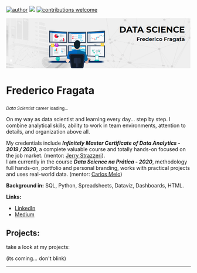 [![author](https://img.shields.io/badge/author-fredtaranto-red.svg)](https://www.linkedin.com/in/fredericofragata/) [![](https://img.shields.io/badge/python-3.7+-blue.svg)](https://www.python.org/downloads/release/python-365/) [![contributions welcome](https://img.shields.io/badge/contributions-welcome-brightgreen.svg?style=flat)](https://github.com/fredtaranto/data_science/issues)

<p align="center">
  <img src="banner_bio.png" >
</p>

# Frederico Fragata
<sub>*Data Scientist* career loading...</sub>

On my way as data scientist and learning every day... step by step. I combine analytical skills, ability to work in team environments, attention to details, and organization above all.

My credentials include ***Infinitely Master Certificate of Data Analytics - 2019 / 2020***, a complete valuable course and totally hands-on focused on the job market. (mentor: [Jerry Strazzeri](https://www.linkedin.com/in/jerrystrazzeri/)).<br> 
I am currently in the course ***Data Science na Prática - 2020***, methodology full hands-on, portfolio and personal branding, works with practical projects and uses real-world data. (mentor: [Carlos Melo](https://github.com/carlosfab))

**Background in:** SQL, Python, <!--Statistical inference, -->Spreadsheets, Dataviz, Dashboards, HTML.

**Links:**
* [LinkedIn](https://www.linkedin.com/in/fredericofragata/)
* [Medium](https://medium.com/@fredtaranto)


## Projects:
take a look at my projects:

(its coming... don't blink)


<!--
* **Como usar o Histograma para Data Science:** https://bit.ly/2L2cMwy  -->


---




